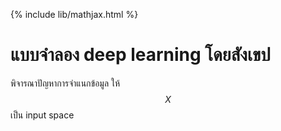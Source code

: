 {% include lib/mathjax.html %}
# แบบจำลอง deep learning โดยสังเขป

พิจารณาปัญหาการจำแนกข้อมูล ให้ $$X$$ เป็น input space


